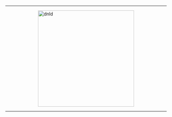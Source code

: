 <hr>
<a href="driveLink" style="text-decoration: none;display: flex;justify-content: center;"  target="_blank">
 <img src="https://i.ibb.co/SrqYy2L/btn.png" style="display:block;margin-left:auto;margin-right:auto;width:300px;max-width:80%;height:auto;" alt="dnld" border="0">
  </a>
<hr>
